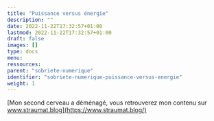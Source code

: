 ```yaml
---
title: "Puissance versus énergie"
description: ""
date: 2022-11-22T17:32:57+01:00
lastmod: 2022-11-22T17:32:57+01:00
draft: false
images: []
type: docs
menu:
ressources:
parent: "sobriete-numerique"
identifier: "sobriete-numerique-puissance-versus-energie"
weight: 1
---
```


[Mon second cerveau a déménagé, vous retrouverez mon contenu sur www.straumat.blog](https://www.straumat.blog/)